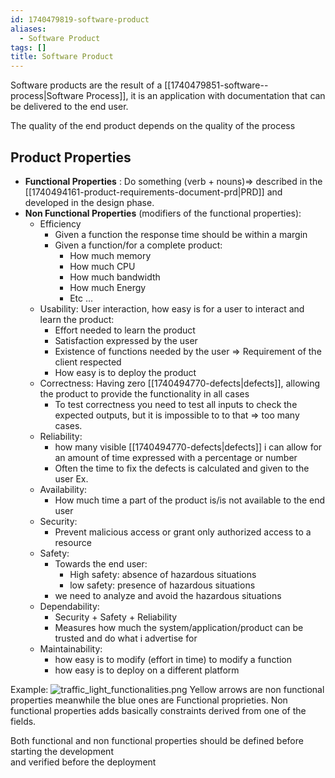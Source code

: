 ```yaml
---
id: 1740479819-software-product
aliases:
  - Software Product
tags: []
title: Software Product
---
```


Software products are the result of a [[1740479851-software--process|Software  Process]], it is an 
application with documentation that can be delivered to the end user. 

The quality of the end product depends on the quality of the process
    
## Product Properties

- **Functional Properties** : Do something (verb + nouns)=> described in the [[1740494161-product-requirements-document-prd|PRD]] and 
developed in the design phase.
- **Non Functional Properties**  (modifiers of the functional properties):  
    - Efficiency
        - Given a function the response time should be within a margin
        - Given a function/for a complete product:
            - How much memory
            - How much CPU
            - How much bandwidth 
            - How much Energy
            - Etc ...
    - Usability: User interaction, how easy is for a user to interact and learn the product: 
        - Effort needed to learn the product 
        - Satisfaction expressed by the user
        - Existence of functions needed by the user => Requirement of the client respected
        - How easy is to deploy the product
    - Correctness: Having zero [[1740494770-defects|defects]], allowing the product to provide the functionality in all cases
        - To test correctness you need to test all inputs to check the expected outputs, but it is 
            impossible to to that => too many cases.
    - Reliability: 
        - how many visible [[1740494770-defects|defects]] i can allow for an amount of time expressed with a percentage or number
        - Often the time to fix the defects is calculated and given to the user 
        Ex. 
    - Availability: 
        - How much time a part of the product is/is not available to the end user  
    - Security:
        - Prevent malicious access or grant only authorized access to a resource
    - Safety:
        - Towards the end user:  
            - High safety: absence of hazardous situations 
            - low safety: presence of hazardous situations
        - we need to analyze and avoid the hazardous situations 
    - Dependability: 
        - Security + Safety + Reliability
        - Measures how much the system/application/product can be trusted and do what i advertise for
    - Maintainability: 
        - how easy is to modify (effort in time) to modify a function 
        - how easy is to deploy on a different platform

Example:
![traffic_light_functionalities.png](assets/imgs/traffic_light_functionalities.png)
Yellow arrows are non functional properties meanwhile the blue ones are Functional proprieties. 
Non functional properties adds basically constraints derived from one of the fields.

Both functional and non functional properties should be defined before starting the development  
and verified before the deployment 
